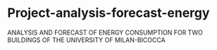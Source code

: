 # Project-analysis-forecast-energy
ANALYSIS AND FORECAST OF ENERGY CONSUMPTION FOR TWO BUILDINGS OF THE UNIVERSITY OF MILAN-BICOCCA
